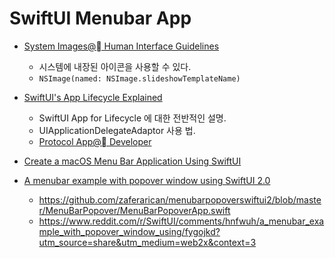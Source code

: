#  SwiftUI Menubar App

- [System Images@ Human Interface Guidelines](https://developer.apple.com/design/human-interface-guidelines/macos/icons-and-images/system-images/)
    - 시스템에 내장된 아이콘을 사용할 수 있다.
    - `NSImage(named: NSImage.slideshowTemplateName)`

- [SwiftUI's App Lifecycle Explained](https://learnappmaking.com/swiftui-app-lifecycle-how-to/)
    - SwiftUI App for Lifecycle 에 대한 전반적인 설명.
    - UIApplicationDelegateAdaptor 사용 법.
    - [Protocol App@ Developer](https://developer.apple.com/documentation/swiftui/app)

- [Create a macOS Menu Bar Application Using SwiftUI](https://medium.com/@acwrightdesign/creating-a-macos-menu-bar-application-using-swiftui-54572a5d5f87)
- [A menubar example with popover window using SwiftUI 2.0](https://www.reddit.com/r/SwiftUI/comments/hnfwuh/a_menubar_example_with_popover_window_using/)
    - https://github.com/zaferarican/menubarpopoverswiftui2/blob/master/MenuBarPopover/MenuBarPopoverApp.swift
    - https://www.reddit.com/r/SwiftUI/comments/hnfwuh/a_menubar_example_with_popover_window_using/fygojkd?utm_source=share&utm_medium=web2x&context=3
